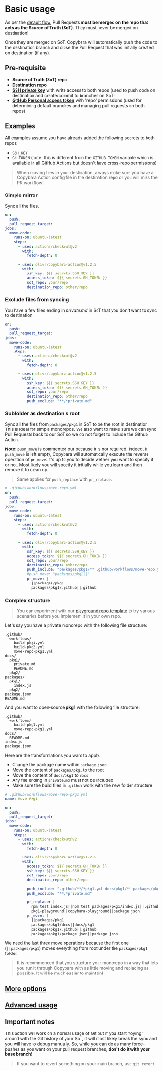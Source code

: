 # Basic usage

As per the [default flow](/README.md#default-flow), Pull Requests **must be merged on the repo that acts as the Source of Truth (SoT)**. They must never be merged on destination!

Once they are merged on SoT, Copybara will automatically push the code to the destination branch and close the Pull Request that was initially created on destination (if any).

## Pre-requisite

- **Source of Truth (SoT) repo**
- **Destination repo**
- **[SSH private key](ssh-keys.md)** with write access to both repos (used to
  push code on destination and create/commit to branches on SoT)
- **[GitHub Personal access token](https://github.com/settings/tokens)** with 'repo' permissions (used for determining default branches and managing pull requests on both repos)

## Examples

All examples assume you have already added the following secrets to both repos:

- `SSH_KEY`
- `GH_TOKEN` (note: this is different from the `GITHUB_TOKEN` variable which is available in all GitHub Actions but doesn't have cross-repo permissions)

> When moving files in your destination, always make sure you have a Copybara Action config file in the destination repo or you will miss the PR workflow!

### Simple mirror

Sync all the files.

```yaml
on:
  push:
  pull_request_target:
jobs:
  move-code:
    runs-on: ubuntu-latest
    steps:
      - uses: actions/checkout@v2
        with:
          fetch-depth: 0

      - uses: olivr/copybara-action@v1.2.5
        with:
          ssh_key: ${{ secrets.SSH_KEY }}
          access_token: ${{ secrets.GH_TOKEN }}
          sot_repo: your/repo
          destination_repo: other/repo
```

### Exclude files from syncing

You have a few files ending in _private.md_ in SoT that you don't want to sync to destination

```yaml
on:
  push:
  pull_request_target:
jobs:
  move-code:
    runs-on: ubuntu-latest
    steps:
      - uses: actions/checkout@v2
        with:
          fetch-depth: 0

      - uses: olivr/copybara-action@v1.2.5
        with:
          ssh_key: ${{ secrets.SSH_KEY }}
          access_token: ${{ secrets.GH_TOKEN }}
          sot_repo: your/repo
          destination_repo: other/repo
          push_exclude: "**/*private.md"
```

### Subfolder as destination's root

Sync all the files from `packages/pkg1` in SoT to be the root in destination. This is ideal for simple monorepos.
We also want to make sure we can sync Pull Requests back to our SoT so we do not forget to include the Github Action.

**Note:** `push_move` is commented out because it is not required. Indeed, if `push_move` is left empty, Copybara will automatically execute the reverse operation of `pr_move`. It's up to you to decide wether you want to specify it or not. Most likely you will specify it initially while you learn and then remove it to clean up.

> Same applies for `push_replace` with `pr_replace`.

```yaml
# .github/workflows/move-repo.yml
on:
  push:
  pull_request_target:
jobs:
  move-code:
    runs-on: ubuntu-latest
    steps:
      - uses: actions/checkout@v2
        with:
          fetch-depth: 0

      - uses: olivr/copybara-action@v1.2.5
        with:
          ssh_key: ${{ secrets.SSH_KEY }}
          access_token: ${{ secrets.GH_TOKEN }}
          sot_repo: your/repo
          destination_repo: other/repo
          push_include: "packages/pkg1/** .github/workflows/move-repo.yml"
          #push_move: "packages/pkg1||"
          pr_move: |
            ||packages/pkg1
            packages/pkg1/.github||.github
```

### Complex structure

> You can experiment with our [playground repo template](https://github.com/olivr/copybara-playground) to try various scenarios before you implement it in your own repo.

Let's say you have a private monorepo with the following file structure:

```text
.github/
  workflows/
    build-pkg1.yml
    build-pkg2.yml
    move-repo-pkg1.yml
docs/
  pkg1/
    private.md
    README.md
  pkg2/
packages/
  pkg1/
    index.js
  pkg2/
package.json
README.md
```

And you want to open-source **pkg1** with the following file structure:

```text
.github/
  workflows/
    build-pkg1.yml
    move-repo-pkg1.yml
docs/
  README.md
index.js
package.json
```

Here are the transformations you want to apply:

- Change the package name within `package.json`
- Move the content of `packages/pkg1` to the root
- Move the content of `docs/pkg1` to `docs`
- Any file ending in `private.md` must not be included
- Make sure the build files in `.github` work with the new folder structure

```yaml
# .github/workflows/move-repo-pkg1.yml
name: Move Pkg1

on:
  push:
  pull_request_target:
jobs:
  move-code:
    runs-on: ubuntu-latest
    steps:
      - uses: actions/checkout@v2
        with:
          fetch-depth: 0

      - uses: olivr/copybara-action@v1.2.5
        with:
          access_token: ${{ secrets.GH_TOKEN }}
          ssh_key: ${{ secrets.SSH_KEY }}
          sot_repo: your/repo
          destination_repo: other/repo

          push_include: ".github/**/*pkg1.yml docs/pkg1/** packages/pkg1/** package.json"
          push_exclude: "**/*private.md"

          pr_replace: |
            npm test index.js||npm test packages/pkg1/index.js||.github/**/build-pkg1.yml
            pkg1-playground||copybara-playground||package.json
          pr_move: |
            ||packages/pkg1
            packages/pkg1/docs||docs/pkg1
            packages/pkg1/.github||.github
            packages/pkg1/package.json||package.json
```

We need the last three move operations because the first one (`||packages/pkg1`) moves everything from root under the `packages/pkg1` folder.

> It is recommended that you structure your monorepo in a way that lets you run it through Copybara with as little moving and replacing as possible. It will be much easier to maintain!

## [More options](inputs.md)

## [Advanced usage](advanced-usage.md)

## Important notes

This action will work on a normal usage of Git but if you start 'toying' around with the Git history of your SoT, it will most likely break the sync and you will have to debug manually. So, while you can do as many force-pushes as you want on your pull request branches, **don't do it with your base branch**!

> If you want to revert something on your main branch, use `git revert`
